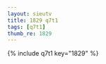 ```yaml
--- 
layout: sieutv
title: 1829 q7t1
tags: [q7t1]
thumb_re: 1829
---
```

{% include q7t1 key="1829" %} 
